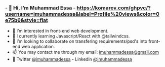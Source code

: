 ### - 👋 Hi, I’m Muhammad Essa - https://komarev.com/ghpvc/?username=imuhammadessa&label=Profile%20views&color=0e75b6&style=flat
- 👀 I’m interested in front-end web development. 
- 🌱 I currently learning Javascript/React with @tailwindcss.
- 💞️ I’m looking to collaborate on transfering requirements/psd's into front-end web application.
- 📫 You may contact me through my email: imuhammadessa@gmail.com
- 💬 Twitter [@imuhammadessa](https://twitter.com/imuhammadessa) - Linkedin [@imuhammadessa](https://www.linkedin.com/in/imuhammadessa/)
